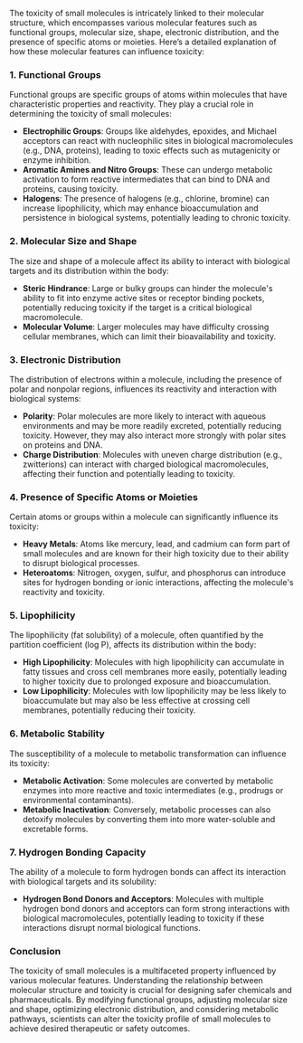 The toxicity of small molecules is intricately linked to their molecular structure, which encompasses various molecular features such as functional groups, molecular size, shape, electronic distribution, and the presence of specific atoms or moieties. Here’s a detailed explanation of how these molecular features can influence toxicity:

### 1. Functional Groups
Functional groups are specific groups of atoms within molecules that have characteristic properties and reactivity. They play a crucial role in determining the toxicity of small molecules:
- **Electrophilic Groups**: Groups like aldehydes, epoxides, and Michael acceptors can react with nucleophilic sites in biological macromolecules (e.g., DNA, proteins), leading to toxic effects such as mutagenicity or enzyme inhibition.
- **Aromatic Amines and Nitro Groups**: These can undergo metabolic activation to form reactive intermediates that can bind to DNA and proteins, causing toxicity.
- **Halogens**: The presence of halogens (e.g., chlorine, bromine) can increase lipophilicity, which may enhance bioaccumulation and persistence in biological systems, potentially leading to chronic toxicity.

### 2. Molecular Size and Shape
The size and shape of a molecule affect its ability to interact with biological targets and its distribution within the body:
- **Steric Hindrance**: Large or bulky groups can hinder the molecule's ability to fit into enzyme active sites or receptor binding pockets, potentially reducing toxicity if the target is a critical biological macromolecule.
- **Molecular Volume**: Larger molecules may have difficulty crossing cellular membranes, which can limit their bioavailability and toxicity.

### 3. Electronic Distribution
The distribution of electrons within a molecule, including the presence of polar and nonpolar regions, influences its reactivity and interaction with biological systems:
- **Polarity**: Polar molecules are more likely to interact with aqueous environments and may be more readily excreted, potentially reducing toxicity. However, they may also interact more strongly with polar sites on proteins and DNA.
- **Charge Distribution**: Molecules with uneven charge distribution (e.g., zwitterions) can interact with charged biological macromolecules, affecting their function and potentially leading to toxicity.

### 4. Presence of Specific Atoms or Moieties
Certain atoms or groups within a molecule can significantly influence its toxicity:
- **Heavy Metals**: Atoms like mercury, lead, and cadmium can form part of small molecules and are known for their high toxicity due to their ability to disrupt biological processes.
- **Heteroatoms**: Nitrogen, oxygen, sulfur, and phosphorus can introduce sites for hydrogen bonding or ionic interactions, affecting the molecule's reactivity and toxicity.

### 5. Lipophilicity
The lipophilicity (fat solubility) of a molecule, often quantified by the partition coefficient (log P), affects its distribution within the body:
- **High Lipophilicity**: Molecules with high lipophilicity can accumulate in fatty tissues and cross cell membranes more easily, potentially leading to higher toxicity due to prolonged exposure and bioaccumulation.
- **Low Lipophilicity**: Molecules with low lipophilicity may be less likely to bioaccumulate but may also be less effective at crossing cell membranes, potentially reducing their toxicity.

### 6. Metabolic Stability
The susceptibility of a molecule to metabolic transformation can influence its toxicity:
- **Metabolic Activation**: Some molecules are converted by metabolic enzymes into more reactive and toxic intermediates (e.g., prodrugs or environmental contaminants).
- **Metabolic Inactivation**: Conversely, metabolic processes can also detoxify molecules by converting them into more water-soluble and excretable forms.

### 7. Hydrogen Bonding Capacity
The ability of a molecule to form hydrogen bonds can affect its interaction with biological targets and its solubility:
- **Hydrogen Bond Donors and Acceptors**: Molecules with multiple hydrogen bond donors and acceptors can form strong interactions with biological macromolecules, potentially leading to toxicity if these interactions disrupt normal biological functions.

### Conclusion
The toxicity of small molecules is a multifaceted property influenced by various molecular features. Understanding the relationship between molecular structure and toxicity is crucial for designing safer chemicals and pharmaceuticals. By modifying functional groups, adjusting molecular size and shape, optimizing electronic distribution, and considering metabolic pathways, scientists can alter the toxicity profile of small molecules to achieve desired therapeutic or safety outcomes.